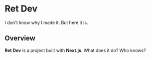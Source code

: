 # Ret Dev

I don't know why I made it. But here it is.

## Overview

**Ret Dev** is a project built with **Next.js**. What does it do? Who knows?
